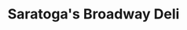 ---
title: "Saratoga's Broadway Deli"
url: /saratoga-springs/saratogas-broadway-deli/
shop: Feinkost
---